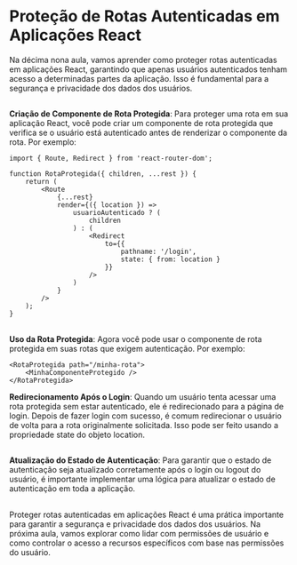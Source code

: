## <h1> Proteção de Rotas Autenticadas em Aplicações React </h1>

Na décima nona aula, vamos aprender como proteger rotas autenticadas em aplicações React, garantindo que apenas usuários autenticados tenham acesso a determinadas partes da aplicação. Isso é fundamental para a segurança e privacidade dos dados dos usuários.
##


**Criação de Componente de Rota Protegida**: Para proteger uma rota em sua aplicação React, você pode criar um componente de rota protegida que verifica se o usuário está autenticado antes de renderizar o componente da rota. Por exemplo:
```
import { Route, Redirect } from 'react-router-dom';

function RotaProtegida({ children, ...rest }) {
    return (
        <Route
            {...rest}
            render={({ location }) =>
                usuarioAutenticado ? (
                    children
                ) : (
                    <Redirect
                        to={{
                            pathname: '/login',
                            state: { from: location }
                        }}
                    />
                )
            }
        />
    );
}

```
##

**Uso da Rota Protegida**: Agora você pode usar o componente de rota protegida em suas rotas que exigem autenticação. Por exemplo:

```
<RotaProtegida path="/minha-rota">
    <MinhaComponenteProtegido />
</RotaProtegida>

```

**Redirecionamento Após o Login**: Quando um usuário tenta acessar uma rota protegida sem estar autenticado, ele é redirecionado para a página de login. Depois de fazer login com sucesso, é comum redirecionar o usuário de volta para a rota originalmente solicitada. Isso pode ser feito usando a propriedade state do objeto location.
##


**Atualização do Estado de Autenticação**: Para garantir que o estado de autenticação seja atualizado corretamente após o login ou logout do usuário, é importante implementar uma lógica para atualizar o estado de autenticação em toda a aplicação.
##


Proteger rotas autenticadas em aplicações React é uma prática importante para garantir a segurança e privacidade dos dados dos usuários. Na próxima aula, vamos explorar como lidar com permissões de usuário e como controlar o acesso a recursos específicos com base nas permissões do usuário.
